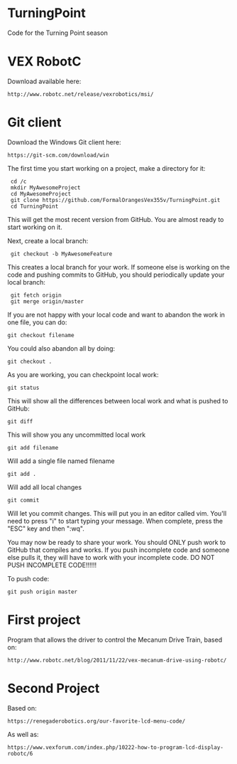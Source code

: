 # TurningPoint
Code for the Turning Point season

# VEX RobotC
Download available here:

    http://www.robotc.net/release/vexrobotics/msi/

# Git client
Download the Windows Git client here:

    https://git-scm.com/download/win

The first time you start working on a project, make a directory for it:

     cd /c
     mkdir MyAwesomeProject
     cd MyAwesomeProject
     git clone https://github.com/FormalOrangesVex355v/TurningPoint.git
     cd TurningPoint

This will get the most recent version from GitHub. You are almost ready to start working on it.

Next, create a local branch:

     git checkout -b MyAwesomeFeature

This creates a local branch for your work. If someone else is working on the code and pushing commits to GitHub, you should periodically update your local branch:

     git fetch origin
     git merge origin/master
     
If you are not happy with your local code and want to abandon the work in one file, you can do:

    git checkout filename

You could also abandon all by doing:

    git checkout .

As you are working, you can checkpoint local work:

    git status

This will show all the differences between local work and what is pushed to GitHub:

    git diff

This will show you any uncommitted local work

    git add filename

Will add a single file named filename

    git add .
    
Will add all local changes

    git commit
    
Will let you commit changes. This will put you in an editor called vim. You'll need to press "i" to start typing your message. When complete, press the "ESC" key and then ":wq".

You may now be ready to share your work. You should ONLY push work to GitHub that compiles and works. If you push incomplete code and someone else pulls it, they will have to work with your incomplete code. DO NOT PUSH INCOMPLETE CODE!!!!!!

To push code:

    git push origin master

# First project
Program that allows the driver to control the Mecanum Drive Train, based on:

    http://www.robotc.net/blog/2011/11/22/vex-mecanum-drive-using-robotc/

# Second Project
Based on: 

    https://renegaderobotics.org/our-favorite-lcd-menu-code/

As well as: 

    https://www.vexforum.com/index.php/10222-how-to-program-lcd-display-robotc/6
